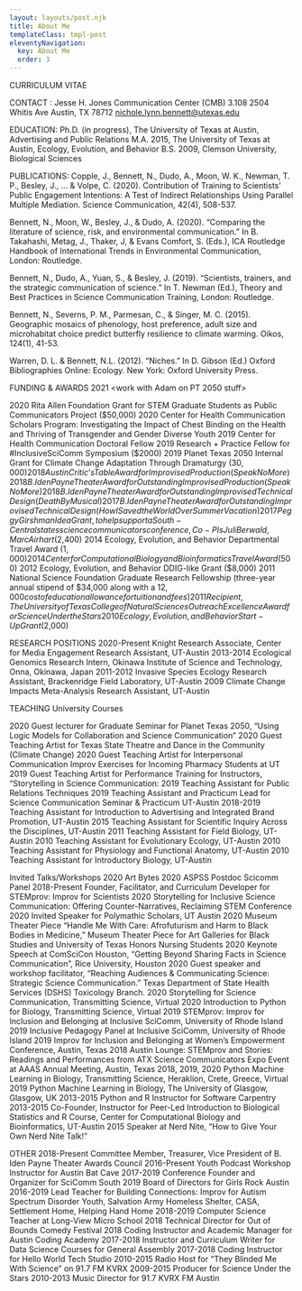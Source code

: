 ```yaml
---
layout: layouts/post.njk
title: About Me
templateClass: tmpl-post
eleventyNavigation:
  key: About Me
  order: 3
---
```


CURRICULUM VITAE

CONTACT :
Jesse H. Jones Communication Center (CMB) 3.108
2504 Whitis Ave
Austin, TX 78712
nichole.lynn.bennett@utexas.edu 

EDUCATION:
Ph.D.	(in progress), The University of Texas at Austin, Advertising and Public 
Relations
M.A. 	2015, The University of Texas at Austin, Ecology, Evolution, and Behavior
B.S. 	2009, Clemson University, Biological Sciences

PUBLICATIONS:
Copple, J., Bennett, N., Dudo, A., Moon, W. K., Newman, T. P., Besley, J., ... & Volpe, C. (2020). Contribution of Training to Scientists’ Public Engagement Intentions: A Test of Indirect Relationships Using Parallel Multiple Mediation. Science Communication, 42(4), 508-537.

Bennett, N., Moon, W., Besley, J., & Dudo, A. (2020). “Comparing the literature of science, risk, and environmental communication.” In B. Takahashi, Metag, J., Thaker, J, & Evans Comfort, S. (Eds.), ICA Routledge Handbook of International Trends in Environmental Communication, London: Routledge.  

Bennett, N.,  Dudo, A., Yuan, S., & Besley, J. (2019). “Scientists, trainers, and the strategic communication of science.” In T. Newman (Ed.), Theory and Best Practices in Science Communication Training, London: Routledge.

Bennett, N., Severns, P. M., Parmesan, C., & Singer, M. C. (2015). Geographic mosaics of phenology, host preference, adult size and microhabitat choice predict butterfly resilience to climate warming. Oikos, 124(1), 41-53.

Warren, D. L. & Bennett, N.L. (2012). “Niches.” In D. Gibson (Ed.) Oxford Bibliographies Online: Ecology. New York: Oxford University Press.

FUNDING & AWARDS
2021		<work with Adam on PT 2050 stuff>

2020		Rita Allen Foundation Grant for STEM Graduate Students as Public 
Communicators Project ($50,000) 
2020		Center for Health Communication Scholars Program: Investigating the 
Impact of Chest Binding on the Health and Thriving of Transgender 
and Gender Diverse Youth
2019		Center for Health Communication Doctoral Fellow
2019		Research + Practice Fellow for #InclusiveSciComm Symposium ($2000)
2019		Planet Texas 2050 Internal Grant for Climate Change Adaptation Through 
Dramaturgy ($30,000)
2018		Austin Critic’s Table Award for Improvised Production (Speak No More)
2018		B. Iden Payne Theater Award for Outstanding Improvised Production (Speak 
No More)
2018		B. Iden Payne Theater Award for Outstanding Improvised Technical Design 
(Death By Musical)
2017		B. Iden Payne Theater Award for Outstanding Improvised Technical Design 
(How I Saved the World Over Summer Vacation)
2017		Peggy Girshman Idea Grant, to help support a South-Central states 
science communicators conference, Co-PIs Juli Berwald, Marc Airhart 
($2,400) 
2014		Ecology, Evolution, and Behavior Departmental Travel Award ($1,000)
2014		Center for Computational Biology and Bioinformatics Travel Award 
($500)
2012		Ecology, Evolution, and Behavior DDIG-like Grant ($8,000)
2011		National Science Foundation Graduate Research Fellowship 
(three-year annual stipend of $34,000 along with a $12,000 cost of 
education allowance for tuition and fees)
2011		Recipient, The University of Texas College of Natural Sciences 
Outreach Excellence Award for Science Under the Stars
2010		Ecology, Evolution, and Behavior Start-Up Grant ($2,000)

RESEARCH POSITIONS
2020-Present		Knight Research Associate, Center for Media Engagement Research 
Assistant, UT-Austin
2013-2014		Ecological Genomics Research Intern, Okinawa Institute of 
Science and Technology, Onna, Okinawa, Japan
2011-2012		Invasive Species Ecology Research Assistant, Brackenridge Field 
Laboratory, UT-Austin
2009			Climate Change Impacts Meta-Analysis Research Assistant, 
UT-Austin

TEACHING
University Courses

2020 		Guest lecturer for Graduate Seminar for Planet Texas 2050, “Using 
Logic Models for Collaboration and Science Communication” 
2020		Guest Teaching Artist for Texas State Theatre and Dance in the 
Community (Climate Change)
2020 		Guest Teaching Artist for Interpersonal Communication Improv Exercises for 
Incoming Pharmacy Students at UT
2019		Guest Teaching Artist for Performance Training for Instructors, “Storytelling in 
Science Communication:
2019		Teaching Assistant for Public Relations Techniques 
2019		Teaching Assistant and Practicum Lead for Science Communication Seminar 
& Practicum  UT-Austin
2018-2019	Teaching Assistant for Introduction to Advertising and Integrated Brand 
Promotion, UT-Austin
2015		Teaching Assistant for Scientific Inquiry Across the Disciplines, UT-Austin
2011		Teaching Assistant for Field Biology, UT-Austin
2010		Teaching Assistant for Evolutionary Ecology, UT-Austin
2010		Teaching Assistant for Physiology and Functional Anatomy, UT-Austin
2010		Teaching Assistant for Introductory Biology, UT-Austin

Invited Talks/Workshops
2020			Art Bytes
2020			ASPSS Postdoc Scicomm Panel
2018-Present		Founder, Facilitator, and Curriculum Developer for STEMprov: Improv 
for Scientists
2020 			Storytelling for Inclusive Science Communication: Offering 
Counter-Narratives, Reclaiming STEM Conference
2020			Invited Speaker for Polymathic Scholars, UT Austin
2020 			Museum Theater Piece “Handle Me With Care: Afrofuturism and Harm 
to Black Bodies in Medicine,” Museum Theater Piece for Art Galleries 
for Black Studies and University of Texas Honors Nursing Students 
2020			Keynote Speech at ComSciCon Houston, “Getting Beyond Sharing 
Facts in Science Communication”, Rice University, Houston
2020 			Guest speaker and workshop facilitator, “Reaching Audiences & 
Communicating Science: Strategic Science Communication.” Texas 
Department of State Health Services (DSHS) Toxicology Branch.
2020			Storytelling for Science Communication, Transmitting Science, Virtual
2020			Introduction to Python for Biology, Transmitting Science, Virtual
2019			STEMprov: Improv for Inclusion and Belonging at Inclusive SciComm, 
University of Rhode Island
2019			Inclusive Pedagogy Panel at Inclusive SciComm, University of Rhode 
Island
2019			Improv for Inclusion and Belonging at Women’s Empowerment 
Conference, Austin, Texas
2018			Austin Lounge: STEMprov and Stories: Readings and Performances 
from ATX Science Communicators Expo Event at AAAS Annual 
Meeting, Austin, Texas
2018, 2019, 2020	Python Machine Learning in Biology, Transmitting Science, Heraklion, 
Crete, Greece, Virtual
2019			Python Machine Learning in Biology, The University of Glasgow, 
Glasgow, UK
2013-2015		Python and R Instructor for Software Carpentry
2013-2015		Co-Founder, Instructor for Peer-Led Introduction to Biological Statistics 
and R Course, Center for Computational Biology and Bioinformatics, 
UT-Austin
2015			Speaker at Nerd Nite, “How to Give Your Own Nerd Nite Talk!”

OTHER
2018-Present 	Committee Member, Treasurer, Vice President of B. Iden Payne Theater 
Awards Council
2016-Present		Youth Podcast Workshop Instructor for Austin Bat Cave
2017-2019		Conference Founder and Organizer for SciComm South
2019			Board of Directors for Girls Rock Austin
2016-2019		Lead Teacher for Building Connections: Improv for Autism Spectrum 
Disorder Youth, Salvation Army Homeless Shelter, CASA, Settlement 
Home, Helping Hand Home
2018-2019		Computer Science Teacher at Long-View Micro School
2018			Technical Director for Out of Bounds Comedy Festival
2018			Coding Instructor and Academic Manager for Austin Coding Academy
2017-2018		Instructor and Curriculum Writer for Data Science Courses for General 
Assembly
2017-2018		Coding Instructor for Hello World Tech Studio
2010-2015 		Radio Host for “They Blinded Me With Science” on 91.7 FM KVRX
2009-2015		Producer for Science Under the Stars
2010-2013		Music Director for 91.7 KVRX FM Austin
